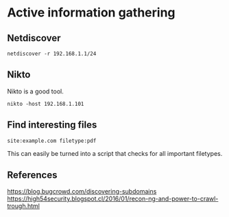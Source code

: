 # Active information gathering






## Netdiscover

```
netdiscover -r 192.168.1.1/24
```

## Nikto

Nikto is a good tool.

```
nikto -host 192.168.1.101
```

## Find interesting files

```
site:example.com filetype:pdf
```

This can easily be turned into a script that checks for all important filetypes.



## References

https://blog.bugcrowd.com/discovering-subdomains
https://high54security.blogspot.cl/2016/01/recon-ng-and-power-to-crawl-trough.html

